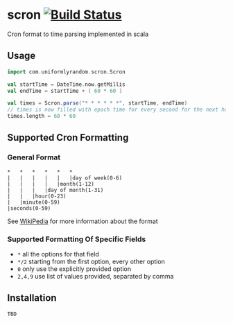 scron [![Build Status](https://travis-ci.org/romansky/scron.png)](https://travis-ci.org/romansky/scron)
=================

Cron format to time parsing implemented in scala

## Usage

```scala
import com.uniformlyrandom.scron.Scron

val startTime = DateTime.now.getMillis
val endTime = startTime + ( 60 * 60 )

val times = Scron.parse("* * * * * *", startTime, endTime)
// times is now filled with epoch time for every second for the next hour
times.length = 60 * 60
```

## Supported Cron Formatting


### General Format

	*	*	*	*	*	*
	|	|	|	|	|	|day of week(0-6)
	|	|	|	|	|month(1-12)
	|	|	|	|day of month(1-31)
	|	|	|hour(0-23)
	|	|minute(0-59)
	|seconds(0-59)

See [WikiPedia](http://en.wikipedia.org/wiki/Cron) for more information about the format

### Supported Formatting Of Specific Fields

 * `*`  all the options for that field
 * `*/2` starting from the first option, every other option
 * `0` only use the explicitly provided option
 * `2,4,9` use list of values provided, separated by comma

## Installation

	TBD